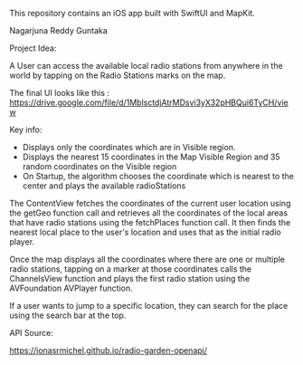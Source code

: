 This repository contains an iOS app built with SwiftUI and MapKit.

Nagarjuna Reddy Guntaka

Project Idea:

A User can access the available local radio stations from anywhere in the world by tapping on the Radio Stations marks on the map.

The final UI looks like this :
https://drive.google.com/file/d/1MblsctdjAtrMDsvi3yX32pHBQui6TyCH/view

Key info:

-    Displays only the coordinates which are in Visible region.
-    Displays the nearest 15 coordinates in the Map Visible Region and 35 random coordinates on the Visible region
-    On Startup, the algorithm chooses the coordinate which is nearest to the center and plays the available radioStations 


The ContentView fetches the coordinates of the current user location using the getGeo function call and retrieves all the coordinates of the local areas that have radio stations using the fetchPlaces function call. It then finds the nearest local place to the user's location and uses that as the initial radio player.

Once the map displays all the coordinates where there are one or multiple radio stations, tapping on a marker at those coordinates calls the ChannelsView function and plays the first radio station using the AVFoundation AVPlayer function.

If a user wants to jump to a specific location, they can search for the place using the search bar at the top.

API Source:

https://jonasrmichel.github.io/radio-garden-openapi/


